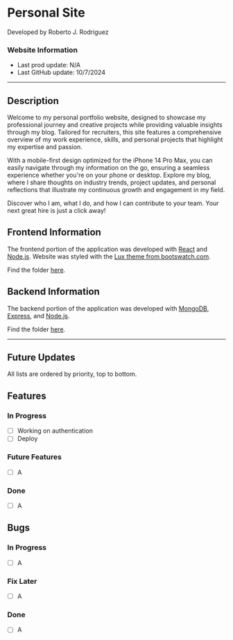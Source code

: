 # Personal Site

Developed by Roberto J. Rodriguez

### Website Information

- Last prod update: N/A
- Last GitHub update: 10/7/2024

---

## Description

Welcome to my personal portfolio website, designed to showcase my professional journey and creative projects while providing valuable insights through my blog. Tailored for recruiters, this site features a comprehensive overview of my work experience, skills, and personal projects that highlight my expertise and passion.

With a mobile-first design optimized for the iPhone 14 Pro Max, you can easily navigate through my information on the go, ensuring a seamless experience whether you're on your phone or desktop. Explore my blog, where I share thoughts on industry trends, project updates, and personal reflections that illustrate my continuous growth and engagement in my field.

Discover who I am, what I do, and how I can contribute to your team. Your next great hire is just a click away!

## Frontend Information

The frontend portion of the application was developed with [React](https://react.dev/) and [Node.js](https://nodejs.org/en). Website was styled with the [Lux theme from bootswatch.com](https://bootswatch.com/lux/).

Find the folder [here](https://github.com/robertojrodriguez21/personal-site/tree/master/frontend).

## Backend Information

The backend portion of the application was developed with [MongoDB](https://www.mongodb.com/), [Express](https://expressjs.com/), and [Node.js](https://nodejs.org/en).

Find the folder [here](https://github.com/robertojrodriguez21/personal-site/tree/master/backend).

---

## Future Updates

All lists are ordered by priority, top to bottom.

## Features

### In Progress

- [ ] Working on authentication
- [ ] Deploy

### Future Features

- [ ] A

### Done

- [ ] A

## Bugs

### In Progress

- [ ] A

### Fix Later

- [ ] A

### Done

- [ ] A
